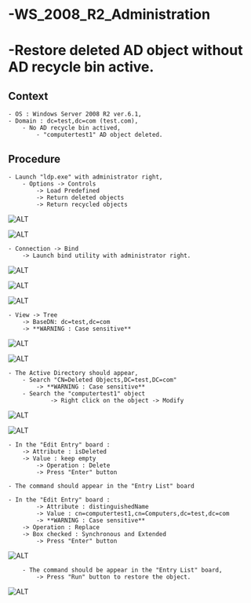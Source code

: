 # -WS_2008_R2_Administration

# -Restore deleted AD object without AD recycle bin active.
## Context
	- OS : Windows Server 2008 R2 ver.6.1,
 	- Domain : dc=test,dc=com (test.com),
  		- No AD recycle bin actived,
    		- "computertest1" AD object deleted.
      
## Procedure
	- Launch "ldp.exe" with administrator right,
 		- Options -> Controls
   			-> Load Predefined
     		-> Return deleted objects
       		-> Return recycled objects

![ALT](/Referentiel/0_ldp_options_1.png)
  
![ALT](/Referentiel/1_ldp_options_2.png)

  	- Connection -> Bind
   		-> Launch bind utility with administrator right.

![ALT](/Referentiel/2_ldp_bind_1.png)

![ALT](/Referentiel/3_ldp_bind_2.png)

![ALT](/Referentiel/4_ldp_bind_3.png)

	- View -> Tree
 		-> BaseDN: dc=test,dc=com
   		-> **WARNING : Case sensitive** 

![ALT](/Referentiel/5_ldp_view_1.png)

![ALT](/Referentiel/6_ldp_view_2.png)

	- The Active Directory should appear,
 		- Search "CN=Deleted Objects,DC=test,DC=com"
   			-> **WARNING : Case sensitive** 
   		- Search the "computertest1" object
     			-> Right click on the object -> Modify
	
![ALT](/Referentiel/7_ldp_ad.png)

![ALT](/Referentiel/8_ldp_obj.png)

	- In the "Edit Entry" board :
 		-> Attribute : isDeleted
   		-> Value : keep empty
     		-> Operation : Delete
       		-> Press "Enter" button

  	- The command should appear in the "Entry List" board
   
   	- In the "Edit Entry" board :
    		-> Attribute : distinguishedName
      		-> Value : cn=computertest1,cn=Computers,dc=test,dc=com
			-> **WARNING : Case sensitive** 
		-> Operation : Replace
  		-> Box checked : Synchronous and Extended
    		-> Press "Enter" button

![ALT](/Referentiel/9_ldp_attributs.png)

      	- The command should be appear in the "Entry List" board,
       		-> Press "Run" button to restore the object.
      		
![ALT](/Referentiel/10_ldp_result.png)
